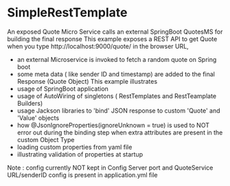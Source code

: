 # SimpleRestTemplate
An exposed Quote Micro Service calls an external SpringBoot QuotesMS for building the final response
This example exposes a REST API to get Quote
 when you type http://localhost:9000/quote/ in the browser URL,
  - an external Microservice is invoked to fetch a random quote on Spring boot
  - some meta data ( like sender ID and timestamp) are added to the final Response (Quote Object)
This example illustrates
 - usage of SpringBoot application
 - usage of AutoWiring of singletons ( RestTemplates and RestTeamplate Builders)
 - usage Jackson libraries to 'bind' JSON response to custom 'Quote' and 'Value' objects
 - how @JsonIgnoreProperties(ignoreUnknown = true) is used to NOT error out during the binding step when extra attributes are present in the custom Object Type
 - loading custom properties from yaml file
 - illustrating validation of properties at startup

Note : config currently NOT kept in Config Server
     port and QuoteService URL/senderID config is present in application.yml file


